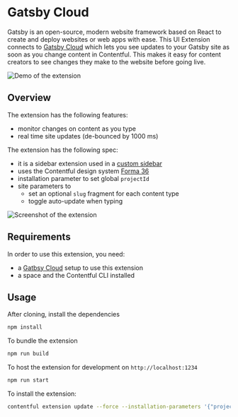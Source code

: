 # Gatsby Cloud

Gatsby is an open-source, modern website framework based on React to create and deploy websites or web apps with ease. This UI Extension connects to [Gatsby Cloud](https://www.gatsbyjs.com/cloud/) which lets you see updates to your Gatsby site as soon as you change content in Contentful. This makes it easy for content creators to see changes they make to the website before going live.

![Demo of the extension](demo.gif)

## Overview

The extension has the following features:

- monitor changes on content as you type
- real time site updates (de-bounced by 1000 ms)

The extension has the following spec:

- it is a sidebar extension used in a [custom sidebar](https://www.contentful.com/developers/docs/extensibility/custom-sidebar/)
- uses the Contentful design system [Forma 36](https://f36.contentful.com/)
- installation parameter to set global `projectId`
- site parameters to
  - set an optional `slug` fragment for each content type
  - toggle auto-update when typing

![Screenshot of the extension](screenshot.png)

## Requirements

In order to use this extension, you need:

- a [Gatbsy Cloud](https://www.gatsbyjs.com/cloud/) setup to use this extension
- a space and the Contentful CLI installed

## Usage

After cloning, install the dependencies

```bash
npm install
```

To bundle the extension

```bash
npm run build
```

To host the extension for development on `http://localhost:1234`

```bash
npm run start
```

To install the extension:

```bash
contentful extension update --force --installation-parameters '{"projectId": "yourGatsbyPreviewId"}'
```
